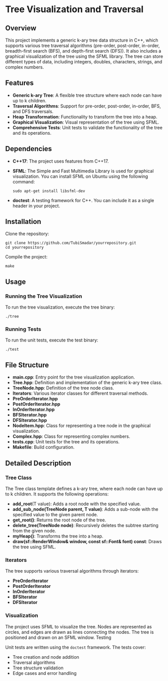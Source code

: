 # Tree Visualization and Traversal

## Overview

This project implements a generic k-ary tree data structure in C++, which supports various tree traversal algorithms (pre-order, post-order, in-order, breadth-first search (BFS), and depth-first search (DFS)). It also includes a graphical visualization of the tree using the SFML library. The tree can store different types of data, including integers, doubles, characters, strings, and complex numbers.

## Features

- **Generic k-ary Tree**: A flexible tree structure where each node can have up to k children.
- **Traversal Algorithms**: Support for pre-order, post-order, in-order, BFS, and DFS traversals.
- **Heap Transformation**: Functionality to transform the tree into a heap.
- **Graphical Visualization**: Visual representation of the tree using SFML.
- **Comprehensive Tests**: Unit tests to validate the functionality of the tree and its operations.

## Dependencies

- **C++17**: The project uses features from C++17.
- **SFML**: The Simple and Fast Multimedia Library is used for graphical visualization. You can install SFML on Ubuntu using the following command:
    ```
    sudo apt-get install libsfml-dev
    ```

- **doctest**: A testing framework for C++. You can include it as a single header in your project.

## Installation

Clone the repository:
    
    git clone https://github.com/TubiSmadar/yourrepository.git
    cd yourrepository
    

Compile the project:
    
    make
    

## Usage
### Running the Tree Visualization

To run the tree visualization, execute the tree binary:

    
    ./tree
    

### Running Tests

To run the unit tests, execute the test binary:

    
    ./test
    

## File Structure

- **main.cpp**: Entry point for the tree visualization application.
- **Tree.hpp**: Definition and implementation of the generic k-ary tree class.
- **TreeNode.hpp**: Definition of the tree node class.
- **Iterators**: Various iterator classes for different traversal methods.
-   **PreOrderIterator.hpp**
-   **PostOrderIterator.hpp**
-   **InOrderIterator.hpp**
-   **BFSIterator.hpp**
-   **DFSIterator.hpp**
- **NodeItem.hpp**: Class for representing a tree node in the graphical visualization.
- **Complex.hpp**: Class for representing complex numbers.
- **tests.cpp**: Unit tests for the tree and its operations.
- **Makefile**: Build configuration.

## Detailed Description
### Tree Class

The Tree class template defines a k-ary tree, where each node can have up to k children. It supports the following operations:

-    **add_root**(T value): Adds a root node with the specified value.
-    **add_sub_node(TreeNode<T> parent, T value)**: Adds a sub-node with the specified value to the given parent node.
-    **get_root()**: Returns the root node of the tree.
-    **delete_tree(TreeNode<T> node)**: Recursively deletes the subtree starting from the given node.
-    **myHeap()**: Transforms the tree into a heap.
-    **draw(sf::RenderWindow& window, const sf::Font& font) const**: Draws the tree using SFML.

### Iterators

The tree supports various traversal algorithms through iterators:

-    **PreOrderIterator**
-    **PostOrderIterator**
-    **InOrderIterator**
-    **BFSIterator**
-    **DFSIterator**

### Visualization

The project uses SFML to visualize the tree. Nodes are represented as circles, and edges are drawn as lines connecting the nodes. The tree is positioned and drawn on an SFML window.
Testing

Unit tests are written using the `doctest` framework. The tests cover:

-    Tree creation and node addition
-    Traversal algorithms
-    Tree structure validation
-    Edge cases and error handling
